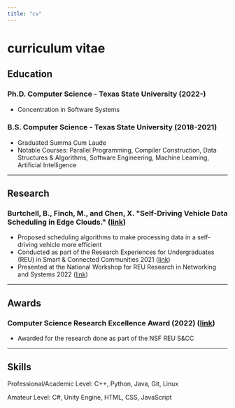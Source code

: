 ```yaml
---
title: "cv"
---
```


# curriculum vitae

## Education

### Ph.D. Computer Science - Texas State University (2022-)
- Concentration in Software Systems

### B.S. Computer Science - Texas State University (2018-2021)
- Graduated Summa Cum Laude
- Notable Courses: Parallel Programming, Compiler Construction, Data Structures & Algorithms, Software Engineering, Machine Learning, Artificial Intelligence

***

## Research

### Burtchell, B., Finch, M., and Chen, X. "Self-Driving Vehicle Data Scheduling in Edge Clouds." ([link](./pdf/self_driving_vehicle_data_scheduling_in_edge_clouds.pdf))
- Proposed scheduling algorithms to make processing data in a self-driving vehicle more efficient
- Conducted as part of the Research Experiences for Undergraduates (REU) in Smart & Connected Communities 2021 ([link](reuscc.wp.txstate.edu))
- Presented at the National Workshop for REU Research in Networking and Systems 2022 ([link](sites.google.com/view/reuns-2022/home))

***

## Awards

### Computer Science Research Excellence Award (2022) ([link](https://cs.txstate.edu/news_events/awards/awards_day/research_excellence_award/))
- Awarded for the research done as part of the NSF REU S&CC

***

## Skills
Professional/Academic Level: C++, Python, Java, Git, Linux

Amateur Level: C#, Unity Engine, HTML, CSS, JavaScript
